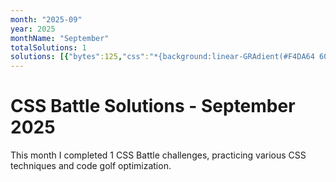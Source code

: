 ```yaml
---
month: "2025-09"
year: 2025
monthName: "September"
totalSolutions: 1
solutions: [{"bytes":125,"css":"*{background:linear-GRAdient(#F4DA64 60%,#E25C57 0)0/1%50px;box-SHadow:inSet 50vw 0#E25C57;*{scale:-1;margin:150 0 0\n\u0026lt;/style\u0026gt;","date":"2025-09-01","difficulty":"medium","has_image":true,"screenshot":"target-1-comparison.png","target":244}]
---
```


# CSS Battle Solutions - September 2025

This month I completed 1 CSS Battle challenges, practicing various CSS techniques and code golf optimization.

